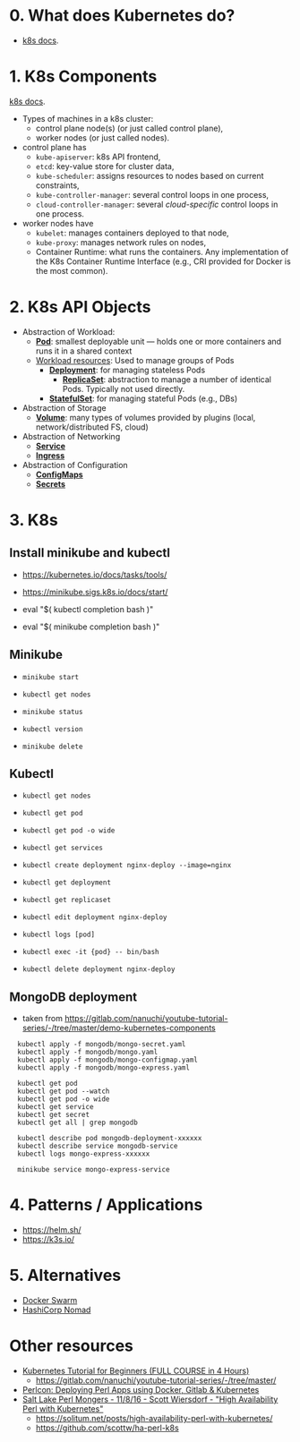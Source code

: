 # 0. What does Kubernetes do?

- [k8s docs](https://kubernetes.io/docs/concepts/overview/what-is-kubernetes/#why-you-need-kubernetes-and-what-can-it-do).

# 1. K8s Components

[k8s docs](https://kubernetes.io/docs/concepts/overview/components/).

- Types of machines in a k8s cluster:
  * control plane node(s) (or just called control plane),
  * worker nodes (or just called nodes).
- control plane has
   * `kube-apiserver`: k8s API frontend,
   * `etcd`: key-value store for cluster data,
   * `kube-scheduler`: assigns resources to nodes based on current constraints,
   * `kube-controller-manager`: several control loops in one process,
   * `cloud-controller-manager`: several *cloud-specific* control loops in one process.
- worker nodes have
   * `kubelet`: manages containers deployed to that node,
   * `kube-proxy`: manages network rules on nodes,
   * Container Runtime: what runs the containers. Any implementation of the K8s
     Container Runtime Interface (e.g., CRI provided for Docker is the most common).

# 2. K8s API Objects

- Abstraction of Workload:
    * [__Pod__](https://kubernetes.io/docs/concepts/workloads/pods/): smallest deployable
      unit — holds one or more containers and runs it in a shared context
    * [Workload resources](https://kubernetes.io/docs/concepts/workloads/controllers/):
      Used to manage groups of Pods
        + [__Deployment__](https://kubernetes.io/docs/concepts/workloads/controllers/deployment/): for managing stateless Pods
            + [__ReplicaSet__](https://kubernetes.io/docs/concepts/workloads/controllers/replicaset/):
              abstraction to manage a number of identical Pods. Typically not used
              directly.
        + [__StatefulSet__](https://kubernetes.io/docs/concepts/workloads/controllers/statefulset/):
          for managing stateful Pods (e.g., DBs)
- Abstraction of Storage
    * [__Volume__](https://kubernetes.io/docs/concepts/storage/volumes/): many
      types of volumes provided by plugins (local, network/distributed FS, cloud)
- Abstraction of Networking
    * [__Service__](https://kubernetes.io/docs/concepts/services-networking/service/)
    * [__Ingress__](https://kubernetes.io/docs/concepts/services-networking/ingress/)
- Abstraction of Configuration
    * [__ConfigMaps__](https://kubernetes.io/docs/concepts/configuration/configmap/)
    * [__Secrets__](https://kubernetes.io/docs/concepts/configuration/secret/)

# 3. K8s

## Install minikube and kubectl

- <https://kubernetes.io/docs/tasks/tools/>
- <https://minikube.sigs.k8s.io/docs/start/>

- eval "$( kubectl completion bash )"
- eval "$( minikube completion bash )"

## Minikube

- `minikube start`

- `kubectl get nodes`

- `minikube status`

- `kubectl version`

- `minikube delete`

## Kubectl

- `kubectl get nodes`

- `kubectl get pod`

- `kubectl get pod -o wide`

- `kubectl get services`

- `kubectl create deployment nginx-deploy --image=nginx`

- `kubectl get deployment`

- `kubectl get replicaset`

- `kubectl edit deployment nginx-deploy`

- `kubectl logs [pod]`

- `kubectl exec -it {pod} -- bin/bash`

- `kubectl delete deployment nginx-deploy`

## MongoDB deployment

- taken from <https://gitlab.com/nanuchi/youtube-tutorial-series/-/tree/master/demo-kubernetes-components>

```
  kubectl apply -f mongodb/mongo-secret.yaml
  kubectl apply -f mongodb/mongo.yaml
  kubectl apply -f mongodb/mongo-configmap.yaml 
  kubectl apply -f mongodb/mongo-express.yaml
```

```
  kubectl get pod
  kubectl get pod --watch
  kubectl get pod -o wide
  kubectl get service
  kubectl get secret
  kubectl get all | grep mongodb
```

```
  kubectl describe pod mongodb-deployment-xxxxxx
  kubectl describe service mongodb-service
  kubectl logs mongo-express-xxxxxx
```

```
  minikube service mongo-express-service
```

# 4. Patterns / Applications

- <https://helm.sh/>
- <https://k3s.io/>

# 5. Alternatives

- [Docker Swarm](https://docs.docker.com/engine/swarm/)
- [HashiCorp Nomad](https://www.nomadproject.io/)

# Other resources

- [Kubernetes Tutorial for Beginners (FULL COURSE in 4 Hours)](https://www.youtube.com/watch?v=X48VuDVv0do)
   * <https://gitlab.com/nanuchi/youtube-tutorial-series/-/tree/master/>
- [Perlcon: Deploying Perl Apps using Docker, Gitlab & Kubernetes](https://perlcon.eu/talk/27)
- [Salt Lake Perl Mongers - 11/8/16 - Scott Wiersdorf - "High Availability Perl with Kubernetes"](https://www.youtube.com/watch?v=zqLdmNINhrY)
  *  <https://solitum.net/posts/high-availability-perl-with-kubernetes/>
  *  <https://github.com/scottw/ha-perl-k8s>
